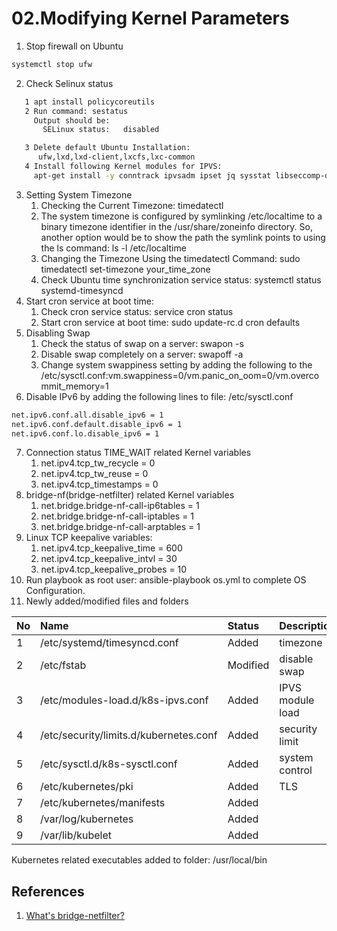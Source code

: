 # 02.Modifying Kernel Parameters

1. Stop firewall on Ubuntu
``` bash
systemctl stop ufw
```
2. Check Selinux status
```bash
   1 apt install policycoreutils
   2 Run command: sestatus
     Output should be:
       SELinux status:   disabled

   3 Delete default Ubuntu Installation:
      ufw,lxd,lxd-client,lxcfs,lxc-common
   4 Install following Kernel modules for IPVS:
     apt-get install -y conntrack ipvsadm ipset jq sysstat libseccomp-dev
```
3. Setting System Timezone
    1. Checking the Current Timezone: timedatectl
    2. The system timezone is configured by symlinking /etc/localtime to a binary timezone identifier in the /usr/share/zoneinfo directory. So, another option would be to show the path the symlink points to using the ls command: ls -l /etc/localtime
    3. Changing the Timezone Using the timedatectl Command: sudo timedatectl set-timezone your_time_zone
    4. Check Ubuntu time synchronization service status: systemctl status systemd-timesyncd
4. Start cron service at boot time:
    1. Check cron service status: service cron status
    2. Start cron service at boot time: sudo update-rc.d cron defaults
5. Disabling Swap
    1. Check the status of swap on a server: swapon -s
    2. Disable swap completely on a server: swapoff -a
    3. Change system swappiness setting by adding the following to the /etc/sysctl.conf:vm.swappiness=0/vm.panic_on_oom=0/vm.overcommit_memory=1
6. Disable IPv6 by adding the following lines to file: /etc/sysctl.conf
  ``` bash
  net.ipv6.conf.all.disable_ipv6 = 1
  net.ipv6.conf.default.disable_ipv6 = 1
  net.ipv6.conf.lo.disable_ipv6 = 1
  ```
7. Connection status TIME_WAIT related Kernel variables
    1. net.ipv4.tcp_tw_recycle = 0
    2. net.ipv4.tcp_tw_reuse = 0
    3. net.ipv4.tcp_timestamps = 0
8. bridge-nf(bridge-netfilter) related Kernel variables
    1. net.bridge.bridge-nf-call-ip6tables = 1
    2. net.bridge.bridge-nf-call-iptables = 1
    3. net.bridge.bridge-nf-call-arptables = 1
9. Linux TCP keepalive variables:
    1. net.ipv4.tcp_keepalive_time = 600
    2. net.ipv4.tcp_keepalive_intvl = 30
    3. net.ipv4.tcp_keepalive_probes = 10
10. Run playbook as root user: ansible-playbook os.yml to complete OS Configuration.
11. Newly added/modified files and folders

| No       | Name                              | Status        |Description      |
| :--------| :------------------------         | :-----------  | :-------------  |
| 1        | /etc/systemd/timesyncd.conf       | Added         | timezone        |
| 2        | /etc/fstab                        | Modified      | disable swap    |
| 3        | /etc/modules-load.d/k8s-ipvs.conf | Added         | IPVS module load|
| 4        | /etc/security/limits.d/kubernetes.conf | Added    | security limit  |
| 5        | /etc/sysctl.d/k8s-sysctl.conf     | Added         | system control  |
| 6        | /etc/kubernetes/pki               | Added         | TLS             |
| 7        | /etc/kubernetes/manifests         | Added         |                 |
| 8        | /var/log/kubernetes               | Added         |                 |
| 9        | /var/lib/kubelet                  | Added         |                 |

Kubernetes related executables added to folder: /usr/local/bin

## References
1. [What's bridge-netfilter?](http://ebtables.netfilter.org/documentation/bridge-nf.html)
